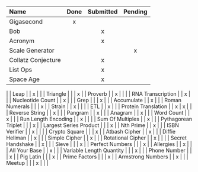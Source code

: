 | Name | Done | Submitted | Pending |
| :--- | :---: | :---: | :---: |
| Gigasecond | x |  |  |
| Bob |  | x |  |
| Acronym |  | x |  |
| Scale Generator |  |  | x |
| Collatz Conjecture |  | x |  |
| List Ops |  | x |  |
| Space Age |  | x |  |
| 
| Leap |  | x |  |
| Triangle |  |  | x |
| Proverb |  | x |  |
| 
| RNA Transcription |  | x |  |
| Nucleotide Count |  | x |  |
| Grep |  |  | x |
| 
| Accumulate |  | x |  |
| Roman Numerals |  |  | x |
| Strain |  | x |  |
| 
| ETL |  | x |  |
| Protein Translation |  | x | x |
| 
| Reverse String |  | x |  |
| Pangram |  | x |  |
| Anagram |  | x |  |
| Word Count |  | x |  |
| Run Length Encoding |  | x |  |
| 
| Sum Of Multiples |  | x |  |
| Pythagorean Triplet |  |  | x |
| Largest Series Product |  |  | x |
| Nth Prime |  | x |  |
| ISBN Verifier |  | x |  |
| 
| Crypto Square |  |  | x |
| Atbash Cipher |  | x |  |
| Diffie Hellman |  | x |  |
| Simple Cipher |  | x |  |
| Rotational Cipher |  | x |  |
| 
| Secret Handshake |  | x |  |
| Sieve |  |  | x |
| Perfect Numbers |  |  | x |
| Allergies |  | x |  |
| All Your Base |  | x |  |
| Variable Length Quantity |  |  | x |
| 
| Phone Number |  |  | x |
| Pig Latin |  |  | x |
| Prime Factors |  |  | x |
| Armstrong Numbers |  | x |  |
| Meetup |  |  | x |
| 
| 